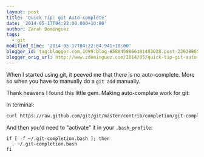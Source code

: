 ```yaml
---
layout: post
title: 'Quick Tip: git Auto-complete'
date: '2014-05-17T04:22:00.000+10:00'
author: Zarah Dominguez
tags:
  - git
modified_time: '2014-05-17T04:22:04.941+10:00'
blogger_id: tag:blogger.com,1999:blog-8588450866181483028.post-2292886583832184790
blogger_orig_url: http://www.zdominguez.com/2014/05/quick-tip-git-auto-complete.html
---
```


When I started using git, it peeved me that there is no auto-complete. More so when you have to manually do a `git add` manually.

Thank heavens I found this little gem. Making auto-complete work for git:

In terminal:
```xml
curl https://raw.github.com/git/git/master/contrib/completion/git-completion.bash -o ~/.git-completion.bash
```

And then you'd need to "activate" it in your `.bash_profile`:
```shell
if [ -f ~/.git-completion.bash ]; then
  . ~/.git-completion.bash
fi
```